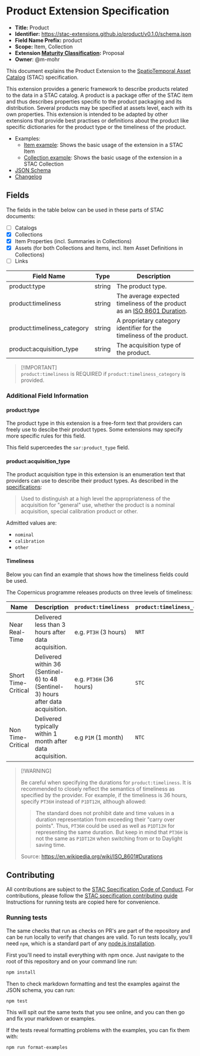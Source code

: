 # Product Extension Specification

- **Title:** Product
- **Identifier:** <https://stac-extensions.github.io/product/v0.1.0/schema.json>
- **Field Name Prefix:** product
- **Scope:** Item, Collection
- **Extension [Maturity Classification](https://github.com/radiantearth/stac-spec/tree/master/extensions/README.md#extension-maturity):** Proposal
- **Owner**: @m-mohr

This document explains the Product Extension to the [SpatioTemporal Asset Catalog](https://github.com/radiantearth/stac-spec) (STAC) specification.

This extension provides a generic framework to describe products related to the data in a STAC catalog.
A product is a package offer of the STAC item and thus describes properties specific to the product packaging and its distribution.
Several products may be specified at assets level, each with its own properties.
This extension is intended to be adapted by other extensions that provide best practises or definitions about the product like
specific dictionaries for the product type or the timeliness of the product.

- Examples:
  - [Item example](examples/item.json): Shows the basic usage of the extension in a STAC Item
  - [Collection example](examples/collection.json): Shows the basic usage of the extension in a STAC Collection
- [JSON Schema](json-schema/schema.json)
- [Changelog](./CHANGELOG.md)

## Fields

The fields in the table below can be used in these parts of STAC documents:

- [ ] Catalogs
- [x] Collections
- [x] Item Properties (incl. Summaries in Collections)
- [x] Assets (for both Collections and Items, incl. Item Asset Definitions in Collections)
- [ ] Links

| Field Name                  | Type   | Description                                                  |
| --------------------------- | ------ | ------------------------------------------------------------ |
| product:type                | string | The product type.                                            |
| product:timeliness          | string | The average expected timeliness of the product as an [ISO 8601 Duration](https://en.wikipedia.org/wiki/ISO_8601#Durations). |
| product:timeliness_category | string | A proprietary category identifier for the timeliness of the product. |
| product:acquisition_type    | string | The acquisition type of the product.                         |

> \[!IMPORTANT]  
> `product:timeliness` is REQUIRED if `product:timeliness_category` is provided.

### Additional Field Information

#### product:type

The product type in this extension is a free-form text that providers can freely use to descibe their product types.
Some extensions may specify more specific rules for this field.

This field superceedes the `sar:product_type` field.

#### product:acquisition_type

The product acquisition type in this extension is an enumeration text that providers can use to describe their product types.
As described in the [specifications](https://docs.ogc.org/is/10-157r4/10-157r4.html#24):

> Used to distinguish at a high level the appropriateness of the acquisition for "general" use, whether the product is a nominal acquisition, special calibration product or other.

Admitted values are:
 - `nominal`
 - `calibration`
 - `other`

#### Timeliness

Below you can find an example that shows how the timeliness fields could be used.

The Copernicus programme releases products on three levels of timeliness:

| Name                | Description                                                  | `product:timeliness`    | `product:timeliness_category` |
| ------------------- | ------------------------------------------------------------ | ----------------------- | ----------------------------- |
| Near Real-Time      | Delivered less than 3 hours after data acquisition.          | e.g. `PT3H` (3 hours)   | `NRT`                         |
| Short Time-Critical | Delivered within 36 (Sentinel-6) to 48 (Sentinel-3) hours after data acquisition. | e.g. `PT36H` (36 hours) | `STC`                         |
| Non Time-Critical   | Delivered typically within 1 month after data acquisition.   | e.g `P1M` (1 month)     | `NTC`                         |

> \[!WARNING]
>
> Be careful when specifying the durations for `product:timeliness`.
> It is recommended to closely reflect the semantics of timeliness as specified by the provider.
> For example, if the timeliness is 36 hours, specify  `PT36H` instead of  `P1DT12H`, although allowed:
>
> > The standard does not prohibit date and time values in a duration  representation from exceeding their "carry over points".
> > Thus, `PT36H` could be used as well as `P1DT12H` for representing the same duration.
> > But keep in mind that `PT36H` is not the same as  `P1DT12H` when switching from or to Daylight saving time.
>
> Source: <https://en.wikipedia.org/wiki/ISO_8601#Durations>

## Contributing

All contributions are subject to the
[STAC Specification Code of Conduct](https://github.com/radiantearth/stac-spec/blob/master/CODE_OF_CONDUCT.md).
For contributions, please follow the
[STAC specification contributing guide](https://github.com/radiantearth/stac-spec/blob/master/CONTRIBUTING.md) Instructions
for running tests are copied here for convenience.

### Running tests

The same checks that run as checks on PR's are part of the repository and can be run locally to verify that changes are valid. 
To run tests locally, you'll need `npm`, which is a standard part of any [node.js installation](https://nodejs.org/en/download/).

First you'll need to install everything with npm once. Just navigate to the root of this repository and on 
your command line run:
```bash
npm install
```

Then to check markdown formatting and test the examples against the JSON schema, you can run:
```bash
npm test
```

This will spit out the same texts that you see online, and you can then go and fix your markdown or examples.

If the tests reveal formatting problems with the examples, you can fix them with:
```bash
npm run format-examples
```
